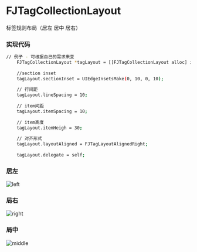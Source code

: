 # FJTagCollectionLayout
标签规则布局（居左 居中 居右）  
### 实现代码
``` bash
// 例子 - 可根据自己的需求来变 
    FJTagCollectionLayout *tagLayout = [[FJTagCollectionLayout alloc] init];
    
    //section inset
    tagLayout.sectionInset = UIEdgeInsetsMake(0, 10, 0, 10);
    
    // 行间距
    tagLayout.lineSpacing = 10;
    
    // item间距
    tagLayout.itemSpacing = 10;
    
    // item高度
    tagLayout.itemHeigh = 30;
    
    // 对齐形式
    tagLayout.layoutAligned = FJTagLayoutAlignedRight;
    
    tagLayout.delegate = self;
```
### 居左
![left](https://github.com/nibaJin/FJTagCollectionLayout/tree/master/Screenshots/left.png)
### 局右
![right](https://github.com/nibaJin/FJTagCollectionLayout/tree/master/Screenshots/right.png)
### 局中
![middle](https://github.com/nibaJin/FJTagCollectionLayout/tree/master/Screenshots/middle.png)

